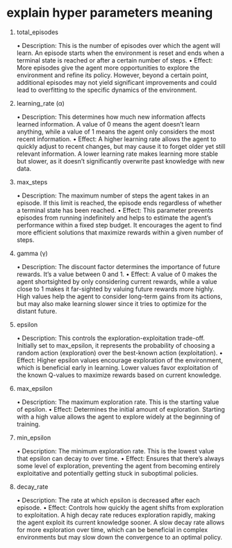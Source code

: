 # explain hyper parameters meaning 
1. total_episodes

	•	Description: This is the number of episodes over which the agent will learn. An episode starts when the environment is reset and ends when a terminal state is reached or after a certain number of steps.
	•	Effect: More episodes give the agent more opportunities to explore the environment and refine its policy. However, beyond a certain point, additional episodes may not yield significant improvements and could lead to overfitting to the specific dynamics of the environment.

2. learning_rate (α)

	•	Description: This determines how much new information affects learned information. A value of 0 means the agent doesn’t learn anything, while a value of 1 means the agent only considers the most recent information.
	•	Effect: A higher learning rate allows the agent to quickly adjust to recent changes, but may cause it to forget older yet still relevant information. A lower learning rate makes learning more stable but slower, as it doesn’t significantly overwrite past knowledge with new data.

3. max_steps

	•	Description: The maximum number of steps the agent takes in an episode. If this limit is reached, the episode ends regardless of whether a terminal state has been reached.
	•	Effect: This parameter prevents episodes from running indefinitely and helps to estimate the agent’s performance within a fixed step budget. It encourages the agent to find more efficient solutions that maximize rewards within a given number of steps.

4. gamma (γ)

	•	Description: The discount factor determines the importance of future rewards. It’s a value between 0 and 1.
	•	Effect: A value of 0 makes the agent shortsighted by only considering current rewards, while a value close to 1 makes it far-sighted by valuing future rewards more highly. High values help the agent to consider long-term gains from its actions, but may also make learning slower since it tries to optimize for the distant future.

5. epsilon

	•	Description: This controls the exploration-exploitation trade-off. Initially set to max_epsilon, it represents the probability of choosing a random action (exploration) over the best-known action (exploitation).
	•	Effect: Higher epsilon values encourage exploration of the environment, which is beneficial early in learning. Lower values favor exploitation of the known Q-values to maximize rewards based on current knowledge.

6. max_epsilon

	•	Description: The maximum exploration rate. This is the starting value of epsilon.
	•	Effect: Determines the initial amount of exploration. Starting with a high value allows the agent to explore widely at the beginning of training.

7. min_epsilon

	•	Description: The minimum exploration rate. This is the lowest value that epsilon can decay to over time.
	•	Effect: Ensures that there’s always some level of exploration, preventing the agent from becoming entirely exploitative and potentially getting stuck in suboptimal policies.

8. decay_rate

	•	Description: The rate at which epsilon is decreased after each episode.
	•	Effect: Controls how quickly the agent shifts from exploration to exploitation. A high decay rate reduces exploration rapidly, making the agent exploit its current knowledge sooner. A slow decay rate allows for more exploration over time, which can be beneficial in complex environments but may slow down the convergence to an optimal policy.